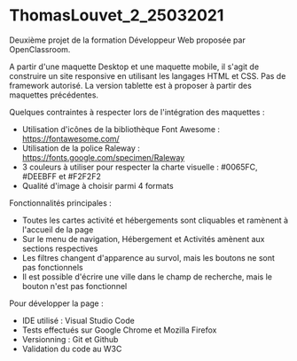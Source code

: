 # ThomasLouvet_2_25032021

Deuxième projet de la formation Développeur Web proposée par OpenClassroom. 

A partir d'une maquette Desktop et une maquette mobile, il s'agit de construire un site responsive en utilisant les langages HTML et CSS. Pas de framework autorisé.
La version tablette est à proposer à partir des maquettes précédentes.

Quelques contraintes à respecter lors de l'intégration des maquettes : 
- Utilisation d'icônes de la bibliothèque Font Awesome : https://fontawesome.com/
- Utilisation de la police Raleway : https://fonts.google.com/specimen/Raleway
- 3 couleurs à utiliser pour respecter la charte visuelle : #0065FC, #DEEBFF et #F2F2F2
- Qualité d'image à choisir parmi 4 formats


Fonctionnalités principales : 
- Toutes les cartes activité et hébergements sont cliquables et ramènent à l'accueil de la page
- Sur le menu de navigation, Hébergement et Activités amènent aux sections respectives
- Les filtres changent d'apparence au survol, mais les boutons ne sont pas fonctionnels
- Il est possible d'écrire une ville dans le champ de recherche, mais le bouton n'est pas fonctionnel

Pour développer la page :
- IDE utilisé : Visual Studio Code
- Tests effectués sur Google Chrome et Mozilla Firefox
- Versionning : Git et Github
- Validation du code au W3C
